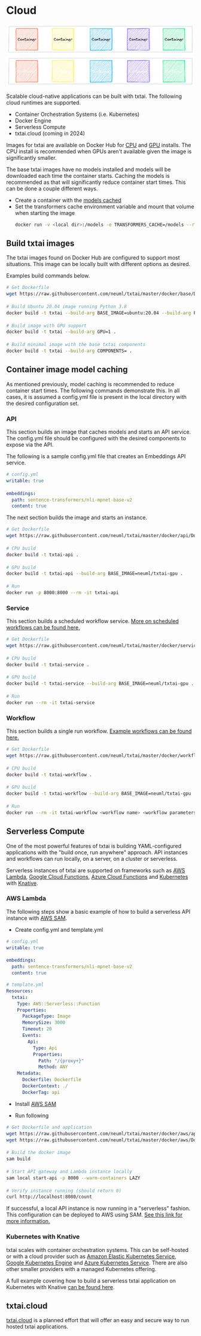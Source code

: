 # Cloud

![cloud](images/cloud.png#only-light)
![cloud](images/cloud-dark.png#only-dark)

Scalable cloud-native applications can be built with txtai. The following cloud runtimes are supported.

- Container Orchestration Systems (i.e. Kubernetes)
- Docker Engine
- Serverless Compute
- txtai.cloud (coming in 2024)

Images for txtai are available on Docker Hub for [CPU](https://hub.docker.com/r/neuml/txtai-cpu) and [GPU](https://hub.docker.com/r/neuml/txtai-gpu) installs. The CPU install is recommended when GPUs aren't available given the image is significantly smaller.

The base txtai images have no models installed and models will be downloaded each time the container starts. Caching the models is recommended as that will significantly reduce container start times. This can be done a couple different ways.

- Create a container with the [models cached](#container-image-model-caching)
- Set the transformers cache environment variable and mount that volume when starting the image
    ```bash
    docker run -v <local dir>:/models -e TRANSFORMERS_CACHE=/models --rm -it <docker image>
    ```

## Build txtai images

The txtai images found on Docker Hub are configured to support most situations. This image can be locally built with different options as desired.

Examples build commands below.

```bash
# Get Dockerfile
wget https://raw.githubusercontent.com/neuml/txtai/master/docker/base/Dockerfile

# Build Ubuntu 20.04 image running Python 3.8
docker build -t txtai --build-arg BASE_IMAGE=ubuntu:20.04 --build-arg PYTHON_VERSION=3.8 .

# Build image with GPU support
docker build -t txtai --build-arg GPU=1 .

# Build minimal image with the base txtai components
docker build -t txtai --build-arg COMPONENTS= .
```

## Container image model caching

As mentioned previously, model caching is recommended to reduce container start times. The following commands demonstrate this. In all cases, it is assumed a config.yml file is present in the local directory with the desired configuration set.

### API
This section builds an image that caches models and starts an API service. The config.yml file should be configured with the desired components to expose via the API.

The following is a sample config.yml file that creates an Embeddings API service.

```yaml
# config.yml
writable: true

embeddings:
  path: sentence-transformers/nli-mpnet-base-v2
  content: true
```

The next section builds the image and starts an instance.

```bash
# Get Dockerfile
wget https://raw.githubusercontent.com/neuml/txtai/master/docker/api/Dockerfile

# CPU build
docker build -t txtai-api .

# GPU build
docker build -t txtai-api --build-arg BASE_IMAGE=neuml/txtai-gpu .

# Run
docker run -p 8000:8000 --rm -it txtai-api
```

### Service
This section builds a scheduled workflow service. [More on scheduled workflows can be found here.](../workflow/schedule)

```bash
# Get Dockerfile
wget https://raw.githubusercontent.com/neuml/txtai/master/docker/service/Dockerfile

# CPU build
docker build -t txtai-service .

# GPU build
docker build -t txtai-service --build-arg BASE_IMAGE=neuml/txtai-gpu .

# Run
docker run --rm -it txtai-service
```

### Workflow
This section builds a single run workflow. [Example workflows can be found here.](../examples/#workflows)

```bash
# Get Dockerfile
wget https://raw.githubusercontent.com/neuml/txtai/master/docker/workflow/Dockerfile

# CPU build
docker build -t txtai-workflow . 

# GPU build
docker build -t txtai-workflow --build-arg BASE_IMAGE=neuml/txtai-gpu .

# Run
docker run --rm -it txtai-workflow <workflow name> <workflow parameters>
```

## Serverless Compute

One of the most powerful features of txtai is building YAML-configured applications with the "build once, run anywhere" approach. API instances and workflows can run locally, on a server, on a cluster or serverless.

Serverless instances of txtai are supported on frameworks such as [AWS Lambda](https://aws.amazon.com/lambda/), [Google Cloud Functions](https://cloud.google.com/functions), [Azure Cloud Functions](https://azure.microsoft.com/en-us/services/functions/) and [Kubernetes](https://kubernetes.io/) with [Knative](https://knative.dev/docs/).

### AWS Lambda

The following steps show a basic example of how to build a serverless API instance with [AWS SAM](https://github.com/aws/serverless-application-model).

- Create config.yml and template.yml

```yaml
# config.yml
writable: true

embeddings:
  path: sentence-transformers/nli-mpnet-base-v2
  content: true
```

```yaml
# template.yml
Resources:
  txtai:
    Type: AWS::Serverless::Function
    Properties:
      PackageType: Image
      MemorySize: 3000
      Timeout: 20
      Events:
        Api:
          Type: Api
          Properties:
            Path: "/{proxy+}"
            Method: ANY
    Metadata:
      Dockerfile: Dockerfile
      DockerContext: ./
      DockerTag: api
```

- Install [AWS SAM](https://pypi.org/project/aws-sam-cli/)

- Run following

```bash
# Get Dockerfile and application
wget https://raw.githubusercontent.com/neuml/txtai/master/docker/aws/api.py
wget https://raw.githubusercontent.com/neuml/txtai/master/docker/aws/Dockerfile

# Build the docker image
sam build

# Start API gateway and Lambda instance locally
sam local start-api -p 8000 --warm-containers LAZY

# Verify instance running (should return 0)
curl http://localhost:8080/count
```

If successful, a local API instance is now running in a "serverless" fashion. This configuration can be deployed to AWS using SAM. [See this link for more information.](https://docs.aws.amazon.com/serverless-application-model/latest/developerguide/sam-cli-command-reference-sam-deploy.html)

### Kubernetes with Knative

txtai scales with container orchestration systems. This can be self-hosted or with a cloud provider such as [Amazon Elastic Kubernetes Service](https://aws.amazon.com/eks/), [Google Kubernetes Engine](https://cloud.google.com/kubernetes-engine) and [Azure Kubernetes Service](https://azure.microsoft.com/en-us/services/kubernetes-service/). There are also other smaller providers with a managed Kubernetes offering.

A full example covering how to build a serverless txtai application on Kubernetes with Knative [can be found here](https://medium.com/neuml/serverless-vector-search-with-txtai-96f6163ab972).

## txtai.cloud

[txtai.cloud](https://txtai.cloud) is a planned effort that will offer an easy and secure way to run hosted txtai applications.

